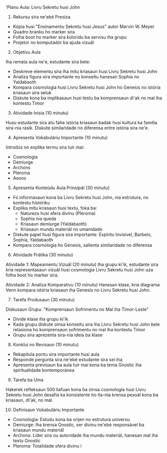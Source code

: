 'Planu Aula: Livru Sekretu husi John

1. Rekursu sira ne'ebé Presiza

- Kópia husi "Ensinamentu Sekretu husi Jesus" autor Marvin W. Meyer
- Quadro branku ho marker sira
- Folha boot ho marker sira koloridu ba servisu iha grupu
- Projetor no komputadór ba ajuda vizuál

2. Objetivu Aula

Iha remata aula ne'e, estudante sira bele:
- Deskreve elementu sira iha mitu kriasaun husi Livru Sekretu husi John
- Analiza figura sira importante no konseitu hanesan Sophia no Yaldabaoth
- Kompara cosmologia husi Livru Sekretu husi John ho Genesis no istória kriasaun sira seluk
- Diskute kona ba implikasaun husi testu ba komprensaun di'ak no mal iha kontestu Timor

3. Atividade Inisia (10 minutu)

Husu estudante sira atu fahe istória kriasaun badak husi kultura ka família sira-nia rasik. Diskute similaridade no diferensa entre istória sira ne'e.

4. Apresenta Vokabuláriu Importante (10 minutu)

Introdús no explika termu sira tuir mai:
- Cosmologia
- Demiurge
- Archons
- Pleroma
- Aeons

5. Apresenta Konteúdu Aula Prinsipál (30 minutu)

- Fó informasaun kona ba Livru Sekretu husi John, nia estrutura, no kontestu históriku
- Explika mitu kriasaun husi textu, foka ba:
  * Natureza husi sfera divinu (Pleroma)
  * Sophia nia queda
  * Kriasaun demiurge (Yaldabaoth)
  * Kriasaun mundu materiál no umanidade
- Diskute papel husi figura sira importante: Espíritu Invisível, Barbelo, Sophia, Yaldabaoth
- Kompara cosmologia ho Genesis, salienta similaridade no diferensa

6. Atividade Prátika (30 minutu)

Atividade 1: Mapeamentu Vizuál (20 minutu)
Iha grupu ki'ik, estudante sira kria representasaun vizuál husi cosmologia Livru Sekretu husi John uza folha boot ho marker sira.

Atividade 2: Analiza Komparativu (10 minutu)
Hanesan klase, kria diagrama Venn kompara istória kriasaun iha Genesis no Livru Sekretu husi John.

7. Tarefa Produsaun (30 minutu)

Diskusaun Grupu: "Komprensaun Sofrimentu no Mal iha Timor-Leste"
- Divide klase iha grupu ki'ik
- Kada grupu diskute oinsa konseitu sira iha Livru Sekretu husi John bele relasiona ho komprensaun sofrimentu no mal iha kontestu Timor
- Grupu sira aprezenta sira-nia ideia ba klase

8. Konklui no Revisaun (10 minutu)

- Rekapitula pontu sira importante husi aula
- Responde pergunta sira ne'ebé estudante sira sei iha
- Apresenta previsaun ba aula tuir mai kona ba tema Gnostic iha spiritualidade kontemporánea

9. Tarefa ba Uma

Hakerek refleksaun 500 liafuan kona ba oinsa cosmologia husi Livru Sekretu husi John desafia ka konsistente ho ita-nia krensa pesoál kona ba kriasaun, di'ak, no mal.

10. Definisaun Vokabuláriu Importante

- Cosmologia: Estudu kona ba orijen no estrutura universu
- Demiurge: Iha krensa Gnostic, ser divinu ne'ebé responsável ba kriasaun mundu materiál
- Archons: Lider sira ou autoridade iha mundu materiál, hanesan mal iha textu Gnostic
- Pleroma: Totalidade sfera divinu i